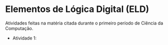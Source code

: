 # Elementos de Lógica Digital (ELD)

Atividades feitas na matéria citada durante o primeiro período de Ciência da Computação.

 - Atividade 1: 